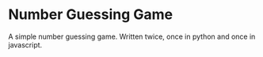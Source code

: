 Number Guessing Game
====================
A simple number guessing game.
Written twice, once in python and once in javascript.